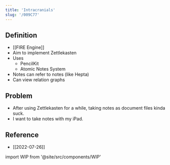 ```yaml
---
title: 'Intracranials'
slug: '/009C77'
---
```


## Definition

- [[FIRE Engine]]
- Aim to implement Zettlekasten
- Uses
  - PencilKit
  - Atomic Notes System
- Notes can refer to notes (like Hepta)
- Can view relation graphs

## Problem

- After using Zettlekasten for a while, taking notes as document files kinda suck.
- I want to take notes with my iPad.

## Reference

- [[2022-07-26]]

import WIP from '@site/src/components/WIP'

<WIP />
